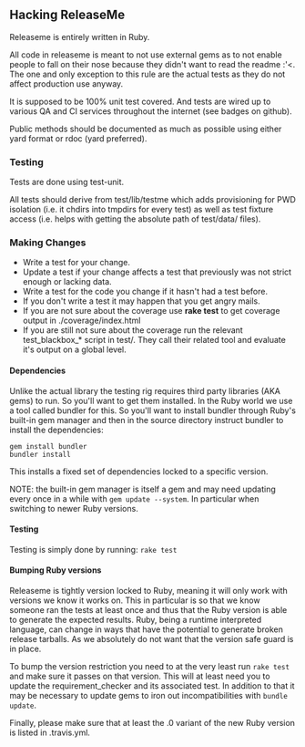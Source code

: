 <!--
    SPDX-License-Identifier: CC0-1.0
    SPDX-FileCopyrightText: 2018 Harald Sitter <sitter@kde.org>
-->

## Hacking ReleaseMe

Releaseme is entirely written in Ruby.

All code in releaseme is meant to not use external gems as to not enable
people to fall on their nose because they didn't want to read the readme :'<.
The one and only exception to this rule are the actual tests as they do not
affect production use anyway.

It is supposed to be 100% unit test covered. And tests are wired up to various
QA and CI services throughout the internet (see badges on github).

Public methods should be documented as much as possible using either yard
format or rdoc (yard preferred).

### Testing

Tests are done using test-unit.

All tests should derive from test/lib/testme which adds provisioning for PWD
isolation (i.e. it chdirs into tmpdirs for every test) as well as test fixture
access (i.e. helps with getting the absolute path of test/data/ files).

### Making Changes

- Write a test for your change.
- Update a test if your change affects a test that previously was not strict
  enough or lacking data.
- Write a test for the code you change if it hasn't had a test before.
- If you don't write a test it may happen that you get angry mails.
- If you are not sure about the coverage use **rake test** to get coverage
  output in ./coverage/index.html
- If you are still not sure about the coverage run the relevant test_blackbox_*
  script in test/. They call their related tool and evaluate it's output on a
  global level.

#### Dependencies

Unlike the actual library the testing rig requires third party libraries
(AKA gems) to run. So you'll want to get them installed. In the Ruby world we
use a tool called bundler for this. So you'll want to install bundler through
Ruby's built-in gem manager and then in the source directory instruct bundler
to install the dependencies:

```
gem install bundler
bundler install
```

This installs a fixed set of dependencies locked to a specific version.

NOTE: the built-in gem manager is itself a gem and may need updating every
once in a while with `gem update --system`. In particular when switching to
newer Ruby versions.

#### Testing

Testing is simply done by running: `rake test`

#### Bumping Ruby versions

Releaseme is tightly version locked to Ruby, meaning it will only work with
versions we know it works on. This in particular is so that we know someone
ran the tests at least once and thus that the Ruby version is able to generate
the expected results. Ruby, being a runtime interpreted language, can change in
ways that have the potential to generate broken release tarballs. As we
absolutely do not want that the version safe guard is in place.

To bump the version restriction you need to at the very least run `rake test`
and make sure it passes on that version. This will at least need you to update
the requirement_checker and its associated test. In addition to that it may be
necessary to update gems to iron out incompatibilities with `bundle update`.

Finally, please make sure that at least the .0 variant of the new Ruby version
is listed in .travis.yml.
